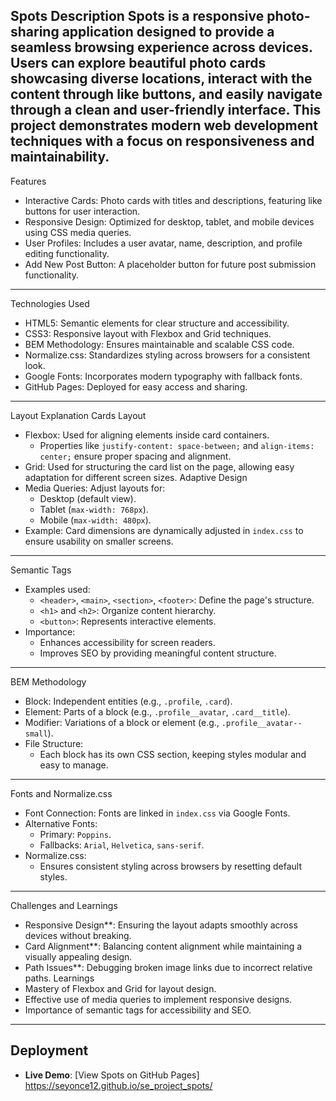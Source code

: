 Spots
Description
Spots is a responsive photo-sharing application designed to provide a seamless browsing experience across devices. Users can explore beautiful photo cards showcasing diverse locations, interact with the content through like buttons, and easily navigate through a clean and user-friendly interface. This project demonstrates modern web development techniques with a focus on responsiveness and maintainability.
---
Features
- Interactive Cards: Photo cards with titles and descriptions, featuring like buttons for user interaction.
- Responsive Design: Optimized for desktop, tablet, and mobile devices using CSS media queries.
- User Profiles: Includes a user avatar, name, description, and profile editing functionality.
- Add New Post Button: A placeholder button for future post submission functionality.
---
Technologies Used
- HTML5: Semantic elements for clear structure and accessibility.
- CSS3: Responsive layout with Flexbox and Grid techniques.
- BEM Methodology: Ensures maintainable and scalable CSS code.
- Normalize.css: Standardizes styling across browsers for a consistent look.
- Google Fonts: Incorporates modern typography with fallback fonts.
- GitHub Pages: Deployed for easy access and sharing.
---
Layout Explanation
 Cards Layout
- Flexbox: Used for aligning elements inside card containers.
  - Properties like `justify-content: space-between;` and `align-items: center;` ensure proper spacing and alignment.
- Grid: Used for structuring the card list on the page, allowing easy adaptation for different screen sizes.
Adaptive Design
- Media Queries: Adjust layouts for:
  - Desktop (default view).
  - Tablet (`max-width: 768px`).
  - Mobile (`max-width: 480px`).
- Example: Card dimensions are dynamically adjusted in `index.css` to ensure usability on smaller screens.
---
 Semantic Tags
- Examples used:
  - `<header>`, `<main>`, `<section>`, `<footer>`: Define the page's structure.
  - `<h1>` and `<h2>`: Organize content hierarchy.
  - `<button>`: Represents interactive elements.
- Importance:
  - Enhances accessibility for screen readers.
  - Improves SEO by providing meaningful content structure.
---
BEM Methodology
- Block: Independent entities (e.g., `.profile`, `.card`).
- Element: Parts of a block (e.g., `.profile__avatar`, `.card__title`).
- Modifier: Variations of a block or element (e.g., `.profile__avatar--small`).
- File Structure:
  - Each block has its own CSS section, keeping styles modular and easy to manage.
---
Fonts and Normalize.css
- Font Connection: Fonts are linked in `index.css` via Google Fonts.
- Alternative Fonts:
  - Primary: `Poppins`.
  - Fallbacks: `Arial`, `Helvetica`, `sans-serif`.
- Normalize.css:
  - Ensures consistent styling across browsers by resetting default styles.
---
Challenges and Learnings
- Responsive Design**: Ensuring the layout adapts smoothly across devices without breaking.
- Card Alignment**: Balancing content alignment while maintaining a visually appealing design.
- Path Issues**: Debugging broken image links due to incorrect relative paths.
Learnings
- Mastery of Flexbox and Grid for layout design.
- Effective use of media queries to implement responsive designs.
- Importance of semantic tags for accessibility and SEO.
---
## Deployment
- **Live Demo**: [View Spots on GitHub Pages]
https://seyonce12.github.io/se_project_spots/

 
   
